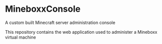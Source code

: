 # MineboxxConsole
A custom built Minecraft server administration console

This repository contains the web application used to administer a Mineboxx virtual machine
